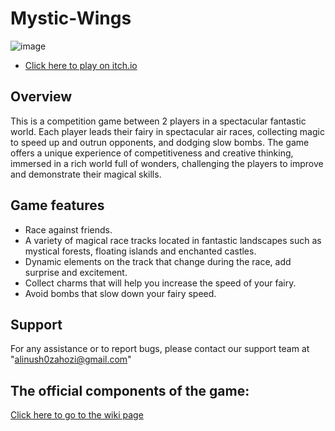 # Mystic-Wings

![image](https://github.com/Computer-game-development-course/Mystic-Wings/assets/93255163/4053d7cc-f3ec-42f0-a69a-4996d46733bb)

* [Click here to play on itch.io](https://alinaandyuval.itch.io/mysticwings)


## Overview
This is a competition game between 2 players in a spectacular fantastic world.
Each player leads their fairy in spectacular air races, collecting magic to speed up and outrun opponents, and dodging slow bombs. The game offers a unique experience of competitiveness and creative thinking, immersed in a rich world full of wonders, challenging the players to improve and demonstrate their magical skills.

## Game features
* Race against friends.
* A variety of magical race tracks located in fantastic landscapes such as mystical forests, floating islands and enchanted castles.
* Dynamic elements on the track that change during the race, add surprise and excitement.
* Collect charms that will help you increase the speed of your fairy.
* Avoid bombs that slow down your fairy speed.
  

## Support
For any assistance or to report bugs, please contact our support team at "alinush0zahozi@gmail.com"

## The official components of the game:
[Click here to go to the wiki page](https://github.com/Computer-game-development-course/Mystic-Wings/wiki)
